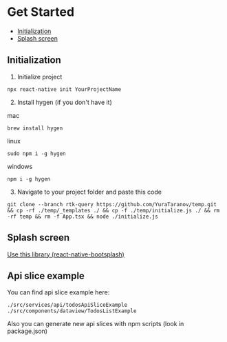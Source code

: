 # Get Started

- [Initialization](#Initialization)
- [Splash screen](#Splash-screen)

## Initialization

1. Initialize project

```
npx react-native init YourProjectName
```

2. Install hygen (if you don't have it)

mac

```
brew install hygen
```

linux

```
sudo npm i -g hygen
```

windows

```
npm i -g hygen
```

3. Navigate to your project folder and paste this code

```
git clone --branch rtk-query https://github.com/YuraTaranov/temp.git && cp -rf ./temp/_templates ./ && cp -f ./temp/initialize.js ./ && rm -rf temp && rm -f App.tsx && node ./initialize.js
```

## Splash screen

[Use this library (react-native-bootsplash)](https://github.com/zoontek/react-native-bootsplash)

## Api slice example

You can find api slice example here:

```
./src/services/api/todosApiSliceExample
./src/components/dataview/TodosListExample
```

Also you can generate new api slices with npm scripts (look in package.json)
